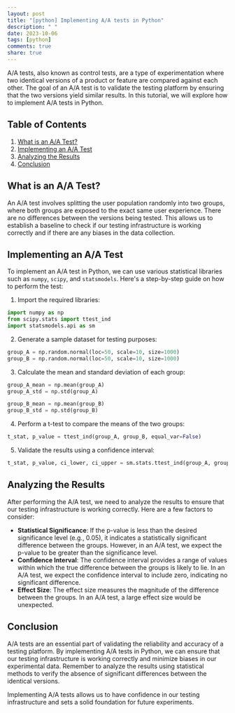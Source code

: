 ```yaml
---
layout: post
title: "[python] Implementing A/A tests in Python"
description: " "
date: 2023-10-06
tags: [python]
comments: true
share: true
---
```


A/A tests, also known as control tests, are a type of experimentation where two identical versions of a product or feature are compared against each other. The goal of an A/A test is to validate the testing platform by ensuring that the two versions yield similar results. In this tutorial, we will explore how to implement A/A tests in Python.

## Table of Contents
1. [What is an A/A Test?](#what-is-an-aa-test)
2. [Implementing an A/A Test](#implementing-an-aa-test)
3. [Analyzing the Results](#analyzing-the-results)
4. [Conclusion](#conclusion)

## What is an A/A Test? <a name="what-is-an-aa-test"></a>

An A/A test involves splitting the user population randomly into two groups, where both groups are exposed to the exact same user experience. There are no differences between the versions being tested. This allows us to establish a baseline to check if our testing infrastructure is working correctly and if there are any biases in the data collection.

## Implementing an A/A Test <a name="implementing-an-aa-test"></a>

To implement an A/A test in Python, we can use various statistical libraries such as `numpy`, `scipy`, and `statsmodels`. Here's a step-by-step guide on how to perform the test:

1. Import the required libraries:

```python
import numpy as np
from scipy.stats import ttest_ind
import statsmodels.api as sm
```

2. Generate a sample dataset for testing purposes:

```python
group_A = np.random.normal(loc=50, scale=10, size=1000)
group_B = np.random.normal(loc=50, scale=10, size=1000)
```

3. Calculate the mean and standard deviation of each group:

```python
group_A_mean = np.mean(group_A)
group_A_std = np.std(group_A)

group_B_mean = np.mean(group_B)
group_B_std = np.std(group_B)
```

4. Perform a t-test to compare the means of the two groups:

```python
t_stat, p_value = ttest_ind(group_A, group_B, equal_var=False)
```

5. Validate the results using a confidence interval:

```python
t_stat, p_value, ci_lower, ci_upper = sm.stats.ttest_ind(group_A, group_B, alternative='two-sided', usevar='unequal', alpha=0.05)
```

## Analyzing the Results <a name="analyzing-the-results"></a>

After performing the A/A test, we need to analyze the results to ensure that our testing infrastructure is working correctly. Here are a few factors to consider:

- **Statistical Significance**: If the p-value is less than the desired significance level (e.g., 0.05), it indicates a statistically significant difference between the groups. However, in an A/A test, we expect the p-value to be greater than the significance level.
- **Confidence Interval**: The confidence interval provides a range of values within which the true difference between the groups is likely to lie. In an A/A test, we expect the confidence interval to include zero, indicating no significant difference.
- **Effect Size**: The effect size measures the magnitude of the difference between the groups. In an A/A test, a large effect size would be unexpected.

## Conclusion <a name="conclusion"></a>

A/A tests are an essential part of validating the reliability and accuracy of a testing platform. By implementing A/A tests in Python, we can ensure that our testing infrastructure is working correctly and minimize biases in our experimental data. Remember to analyze the results using statistical methods to verify the absence of significant differences between the identical versions.

Implementing A/A tests allows us to have confidence in our testing infrastructure and sets a solid foundation for future experiments.